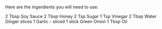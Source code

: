 Here are the ingerdients you will need to use:

2 Tbsp Soy Sauce
2 Tbsp Honey
2 Tsp Sugar
1 Tsp Vinegar
2 Tbsp Water
Ginger slices
1 Garlic - sliced
1 stick Green Onion
1 Tbsp Oil